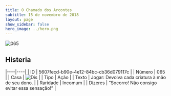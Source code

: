 ```yaml
---
title: O Chamado dos Arcontes
subtitle: 15 de novembro de 2018
layout: page
show_sidebar: false
hero_image: ../hero.png
---
```


![065](https://cdn.keyforgegame.com/media/card_front/pt/341_065_HX7W9345R87F_pt.png)

## Histeria

|----|----|
| ID | 5607fecd-b90e-4e12-84bc-cb36d079117c |
| Número | 065 |
| Casa | ![Dis](https://archonarcana.com/images/thumb/e/e8/Dis.png/22px-Dis.png "Dis") |
| Tipo | Ação |
| Texto | Jogar: Devolva cada criatura à mão de seu dono. |
| Raridade | Incomum |
| Dizeres | ”Socorro! Não consigo evitar essa sensação!” |
